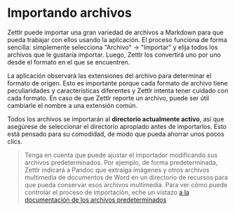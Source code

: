 # Importando archivos

Zettlr puede importar una gran variedad de archivos a Markdown para que pueda trabajar con ellos usando la aplicación. El proceso funciona de forma sencilla: simplemente selecciona "Archivo" -> "Importar" y elija todos los archivos que le gustaría importar. Luego, Zettlr los convertirá uno por uno desde el formato en el que se encuentren.

La aplicación observará las extensiones del archivo para determinar el formato de origen. Esto es importante porque cada formato de archivo tiene peculiaridades y características diferentes y Zettlr intenta tener cuidado con cada formato. En caso de que Zettlr reporte un archivo, puede ser útil cambiarle el nombre a una extensión común.

Todos los archivos se importarán al **directorio actualmente activo**, así que asegúrese de seleccionar el directorio apropiado antes de importarlos. Esto está pensado para su comodidad, de modo que pueda ahorrar unos pocos clics.

> Tenga en cuenta que puede ajustar el importador modificando sus archivos predeterminados. Por ejemplo, de forma predeterminada, Zettlr indicará a Pandoc que extraiga imágenes y otros archivos multimedia de documentos de Word en un directorio de recursos para que pueda conservar esos archivos multimedia. Para ver cómo puede controlar el proceso de importación, eche un vistazo [a la documentación de los archivos predeterminados](defaults-files.md)
